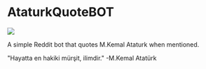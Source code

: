 # AtaturkQuoteBOT

![](https://i.imgur.com/E8f5uww.jpg)

A simple Reddit bot that quotes M.Kemal Ataturk when mentioned.

"Hayatta en hakiki mürşit, ilimdir."
-M.Kemal Atatürk
